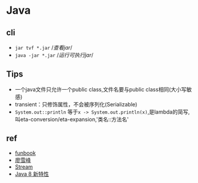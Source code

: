 # Java

## cli

+ `jar tvf *.jar` /*查看jar*/
+ `java -jar *.jar` /*运行可执行jar*/

## Tips

+ 一个java文件只允许一个public class,文件名要与public class相同(大小写敏感)
+ transient：只修饰属性，不会被序列化(Serializable)
+ `System.out::println` 等于`x -> System.out.println(x)`,是lambda的简写,叫eta-conversion/eta-expansion,'类名::方法名'

## ref

+ [funbook](http://www.runoob.com/java/java-tutorial.html)
+ [廖雪峰](https://www.feiyangedu.com/category/JavaSE)
+ [Stream](https://www.ibm.com/developerworks/cn/java/j-lo-java8streamapi/index.html)
+ [Java 8 新特性](http://www.runoob.com/java/java8-new-features.html)